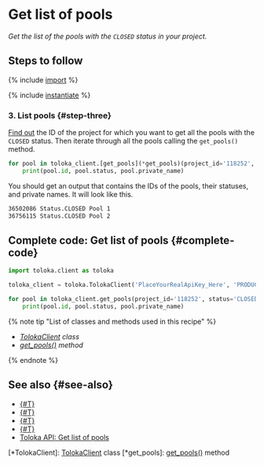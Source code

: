 # Get list of pools

_Get the list of the pools with the `CLOSED` status in your project._

## Steps to follow

{% include [import](../_includes/recipes/import.md) %}

{% include [instantiate](../_includes/recipes/instantiate.md) %}

### 3. List pools {#step-three}

[Find out](get-projects.md) the ID of the project for which you want to get all the pools with the `CLOSED` status. Then iterate through all the pools calling the `get_pools()` method.

```python
for pool in toloka_client.[get_pools](*get_pools)(project_id='118252', status='CLOSED'):
    print(pool.id, pool.status, pool.private_name)
```

You should get an output that contains the IDs of the pools, their statuses, and private names. It will look like this.

```bash
36502086 Status.CLOSED Pool 1
36756115 Status.CLOSED Pool 2
```

## Complete code: Get list of pools {#complete-code}

```python
import toloka.client as toloka

toloka_client = toloka.TolokaClient('PlaceYourRealApiKey_Here', 'PRODUCTION')

for pool in toloka_client.get_pools(project_id='118252', status='CLOSED'):
    print(pool.id, pool.status, pool.private_name)
```

{% note tip "List of classes and methods used in this recipe" %}

- _[TolokaClient](../reference/toloka.client.TolokaClient.md) class_
- _[get_pools()](../reference/toloka.client.TolokaClient.get_pools.md) method_

{% endnote %}

## See also {#see-also}

- [{#T}](../../guide/concepts/overview.md)
- [{#T}](learn-basics.md)
- [{#T}](use-cases.md)
- [{#T}](get-projects.md)
- [Toloka API: Get list of pools](https://toloka.ai/docs/api/api-reference/#get-/pools)

[*TolokaClient]: [TolokaClient](../reference/toloka.client.TolokaClient.md) class
[*get_pools]: [get_pools()](../reference/toloka.client.TolokaClient.get_pools.md) method